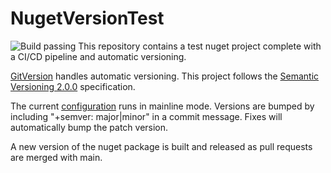 # NugetVersionTest

![Build passing](/actions/workflows/github-actions.yml/badge.svg?event=push)
This repository contains a test nuget project complete with a CI/CD pipeline and automatic versioning.

[GitVersion](https://gitversion.net/) handles automatic versioning. This project follows the [Semantic Versioning 2.0.0](https://semver.org/) specification.

The current [configuration](GitVersion.yml) runs in mainline mode. Versions are bumped by including "+semver: major|minor" in a commit message. Fixes will automatically bump the patch version.

A new version of the nuget package is built and released as pull requests are merged with main.
